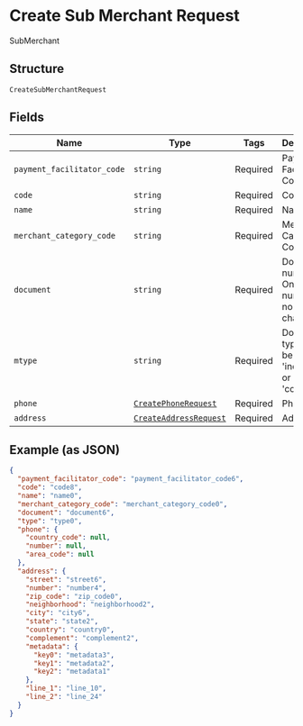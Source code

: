 
# Create Sub Merchant Request

SubMerchant

## Structure

`CreateSubMerchantRequest`

## Fields

| Name | Type | Tags | Description |
|  --- | --- | --- | --- |
| `payment_facilitator_code` | `string` | Required | Payment Facilitator Code |
| `code` | `string` | Required | Code |
| `name` | `string` | Required | Name |
| `merchant_category_code` | `string` | Required | Merchant Category Code |
| `document` | `string` | Required | Document number. Only numbers, no special characters. |
| `mtype` | `string` | Required | Document type. Can be either 'individual' or 'company' |
| `phone` | [`CreatePhoneRequest`](../../doc/models/create-phone-request.md) | Required | Phone |
| `address` | [`CreateAddressRequest`](../../doc/models/create-address-request.md) | Required | Address |

## Example (as JSON)

```json
{
  "payment_facilitator_code": "payment_facilitator_code6",
  "code": "code8",
  "name": "name0",
  "merchant_category_code": "merchant_category_code0",
  "document": "document6",
  "type": "type0",
  "phone": {
    "country_code": null,
    "number": null,
    "area_code": null
  },
  "address": {
    "street": "street6",
    "number": "number4",
    "zip_code": "zip_code0",
    "neighborhood": "neighborhood2",
    "city": "city6",
    "state": "state2",
    "country": "country0",
    "complement": "complement2",
    "metadata": {
      "key0": "metadata3",
      "key1": "metadata2",
      "key2": "metadata1"
    },
    "line_1": "line_10",
    "line_2": "line_24"
  }
}
```

